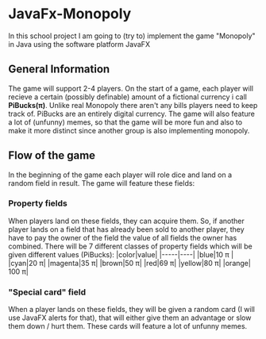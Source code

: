 # JavaFx-Monopoly
In this school project I am going to (try to) implement the game "Monopoly" in Java using the software platform JavaFX
## General Information
The game will support 2-4 players. On the start of a game, each player will recieve a certain (possibly definable) amount of a fictional currency i call **PiBucks(π)**. Unlike real Monopoly there aren't any bills players need to keep track of. PiBucks are an entirely digital currency. The game will also feature a lot of (unfunny) memes, so that the game will be more fun and also to make it more distinct since another group is also implementing monopoly.
## Flow of the game
In the beginning of the game each player will role dice and land on a random field in result. The game will feature these fields:
### Property fields
When players land on these fields, they can acquire them. So, if another player lands on a field that has already been sold to another player, they have to pay the owner of the field the value of all fields the owner has combined. There will be 7 different classes of property fields which will be given different values (PiBucks):
|color|value|
|-----|----|
|blue|10 π |
|cyan|20 π|
|magenta|35 π|
|brown|50 π|
|red|69 π|
|yellow|80 π|
|orange| 100 π|
### "Special card" field
When a player lands on these fields, they will be given a random card (I will use JavaFX alerts for that), that will either give them an advantage or slow them down / hurt them. These cards will feature a lot of unfunny memes.

